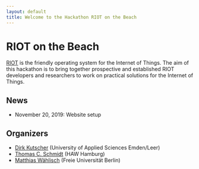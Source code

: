 ```yaml
---
layout: default
title: Welcome to the Hackathon RIOT on the Beach
---
```


# RIOT on the Beach

[RIOT](https://riot-os.org/) is the friendly operating system for the Internet of Things.
The aim of this hackathon is to bring together prospective and established RIOT developers and researchers to work on practical solutions for the Internet of Things.


## News

- November 20, 2019: Website setup

## Organizers

- [Dirk Kutscher](http://dirk-kutscher.info/) (University of Applied Sciences Emden/Leer)
- [Thomas C. Schmidt](http://inet.haw-hamburg.de/members/schmidt) (HAW Hamburg)
- [Matthias W&auml;hlisch](http://www.mi.fu-berlin.de/en/inf/groups/ilab/members/waehlisch.html) (Freie Universit&auml;t Berlin)
